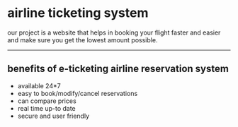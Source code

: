 # airline ticketing system
our project is a website that helps in booking your flight faster and easier and make sure you get the lowest amount possible.
___

## benefits of e-ticketing airline reservation system

  * available 24*7
  * easy to book/modify/cancel reservations
  * can compare prices
  * real time up-to date
  * secure and user friendly
